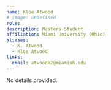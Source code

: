 ```yaml
---
name: Kloe Atwood
# image: undefined
role: 
description: Masters Student
affiliation: Miami University (Ohio)
aliases:
  - K. Atwood
  - Kloe Atwood
links:
  email: atwoodk2@miamioh.edu
---
```


No details provided.